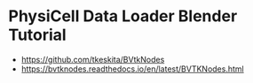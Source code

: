 # PhysiCell Data Loader Blender Tutorial

+ https://github.com/tkeskita/BVtkNodes
+ https://bvtknodes.readthedocs.io/en/latest/BVTKNodes.html
